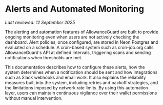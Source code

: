 # Alerts and Automated Monitoring

*Last reviewed: 12 September 2025*

The alerting and automation features of AllowanceGuard are built to provide ongoing monitoring even when users are not actively checking the dashboard. Alert policies, once configured, are stored in Neon Postgres and evaluated on a schedule. A cron-based system such as cron-job.org calls AllowanceGuard's API at defined intervals, triggering scans and sending notifications when thresholds are met.

This documentation describes how to configure these alerts, how the system determines when a notification should be sent and how integrations such as Slack webhooks and email work. It also explains the reliability measures built into the system, including retries and backoff strategies, and the limitations imposed by network rate limits. By using this automation layer, users can maintain continuous vigilance over their wallet permissions without manual intervention.
